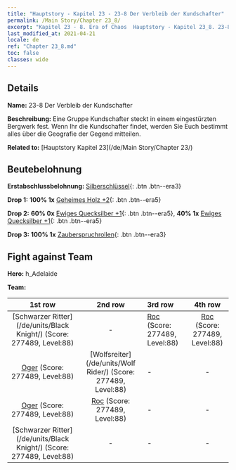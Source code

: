 ```yaml
---
title: "Hauptstory - Kapitel 23 - 23-8 Der Verbleib der Kundschafter"
permalink: /Main Story/Chapter 23_8/
excerpt: "Kapitel 23 - 8. Era of Chaos  Hauptstory - Kapitel 23_8. 23-8 Der Verbleib der Kundschafter"
last_modified_at: 2021-04-21
locale: de
ref: "Chapter 23_8.md"
toc: false
classes: wide
---
```


## Details

 **Name:** 23-8 Der Verbleib der Kundschafter

 **Beschreibung:** Eine Gruppe Kundschafter steckt in einem eingestürzten Bergwerk fest. Wenn Ihr die Kundschafter findet, werden Sie Euch bestimmt alles über die Geografie der Gegend mitteilen.

 **Related to:** [Hauptstory Kapitel 23](/de/Main Story/Chapter 23/)

## Beutebelohnung

 **Erstabschlussbelohnung:** [Silberschlüssel](/de/Items/con_693/){: .btn .btn--era3}

 **Drop 1:** **100% 1x** [Geheimes Holz +2](/de/Items/mat_76/){: .btn .btn--era5}

 **Drop 2:** **60% 0x** [Ewiges Quecksilber +1](/de/Items/mat_70/){: .btn .btn--era5}, **40% 1x** [Ewiges Quecksilber +1](/de/Items/mat_70/){: .btn .btn--era5}

 **Drop 3:** **100% 1x** [Zauberspruchrollen](/de/Items/con_694/){: .btn .btn--era3}


## Fight against Team
 **Hero:** h_Adelaide

 **Team:**


  | 1st row | 2nd row | 3rd row | 4th row |
  |:----:|:----:|:----|:----:|
  | [Schwarzer Ritter](/de/units/Black Knight/) (Score: 277489, Level:88)  | - | [Roc](/de/units/Roc/) (Score: 277489, Level:88)  | [Roc](/de/units/Roc/) (Score: 277489, Level:88)  |
  | [Oger](/de/units/Ogre/) (Score: 277489, Level:88)  | [Wolfsreiter](/de/units/Wolf Rider/) (Score: 277489, Level:88)  | - | - |
  | [Oger](/de/units/Ogre/) (Score: 277489, Level:88)  | [Roc](/de/units/Roc/) (Score: 277489, Level:88)  | - | - |
  | [Schwarzer Ritter](/de/units/Black Knight/) (Score: 277489, Level:88)  | - | - | - |


